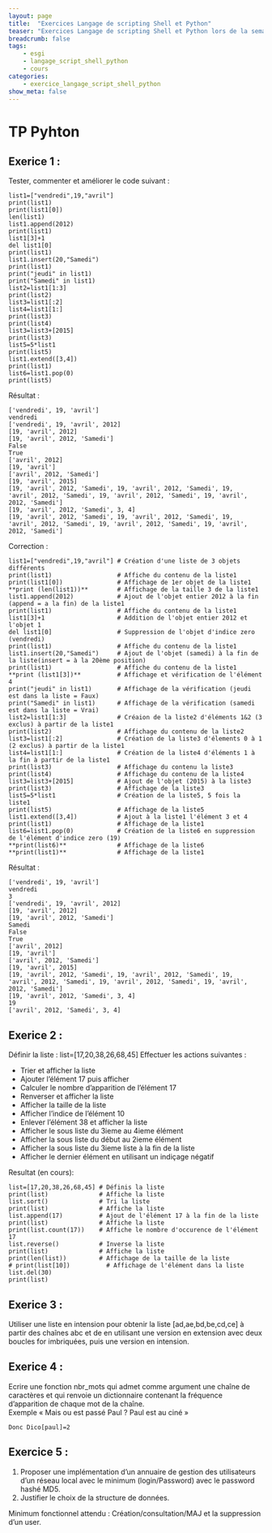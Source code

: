 ```yaml
---
layout: page
title:  "Exercices Langage de scripting Shell et Python"
teaser: "Exercices Langage de scripting Shell et Python lors de la semaine du 06 Mars 2017"
breadcrumb: false
tags:
    - esgi
    - langage_script_shell_python
    - cours
categories:
    - exercice_langage_script_shell_python
show_meta: false
---
```


# TP Pyhton

## Exerice 1 :

Tester, commenter et améliorer le code suivant :

    list1=["vendredi",19,"avril"]
    print(list1)
    print(list1[0])
    len(list1)
    list1.append(2012)
    print(list1)
    list1[3]+1
    del list1[0]
    print(list1)
    list1.insert(20,"Samedi")
    print(list1)
    print("jeudi" in list1)
    print("Samedi" in list1)
    list2=list1[1:3]
    print(list2)
    list3=list1[:2]
    list4=list1[1:]
    print(list3)
    print(list4)
    list3=list3+[2015]
    print(list3)
    list5=5*list1
    print(list5)
    list1.extend([3,4])
    print(list1)
    list6=list1.pop(0)
    print(list5)

Résultat :

    ['vendredi', 19, 'avril']
    vendredi
    ['vendredi', 19, 'avril', 2012]
    [19, 'avril', 2012]
    [19, 'avril', 2012, 'Samedi']
    False
    True
    ['avril', 2012]
    [19, 'avril']
    ['avril', 2012, 'Samedi']
    [19, 'avril', 2015]
    [19, 'avril', 2012, 'Samedi', 19, 'avril', 2012, 'Samedi', 19, 'avril', 2012, 'Samedi', 19, 'avril', 2012, 'Samedi', 19, 'avril', 2012, 'Samedi']
    [19, 'avril', 2012, 'Samedi', 3, 4]
    [19, 'avril', 2012, 'Samedi', 19, 'avril', 2012, 'Samedi', 19, 'avril', 2012, 'Samedi', 19, 'avril', 2012, 'Samedi', 19, 'avril', 2012, 'Samedi']

Correction :

    list1=["vendredi",19,"avril"] # Création d'une liste de 3 objets différents
    print(list1)                  # Affiche du contenu de la liste1
    print(list1[0])               # Affichage de 1er objet de la liste1
    **print (len(list1))**        # Affichage de la taille 3 de la liste1
    list1.append(2012)            # Ajout de l'objet entier 2012 à la fin (append = a la fin) de la liste1
    print(list1)                  # Affiche du contenu de la liste1
    list1[3]+1                    # Addition de l'objet entier 2012 et l'objet 1
    del list1[0]                  # Suppression de l'objet d'indice zero (vendredi)
    print(list1)                  # Affiche du contenu de la liste1
    list1.insert(20,"Samedi")     # Ajout de l'objet (samedi) à la fin de la liste(insert = à la 20ème position)
    print(list1)                  # Affiche du contenu de la liste1
    **print (list1[3])**          # Affichage et vérification de l'élément 4
    print("jeudi" in list1)       # Affichage de la vérification (jeudi est dans la liste = Faux)
    print("Samedi" in list1)      # Affichage de la vérification (samedi est dans la liste = Vrai)
    list2=list1[1:3]              # Créaion de la liste2 d'éléments 1&2 (3 exclus) à partir de la liste1
    print(list2)                  # Affichage du contenu de la liste2
    list3=list1[:2]               # Création de la liste3 d'élements 0 à 1 (2 exclus) à partir de la liste1
    list4=list1[1:]               # Création de la liste4 d'éléments 1 à la fin à partir de la liste1
    print(list3)                  # Affichage du contenu la liste3
    print(list4)                  # Affichage du contenu de la liste4
    list3=list3+[2015]            # Ajout de l'objet (2015) à la liste3
    print(list3)                  # Affichage de la liste3
    list5=5*list1                 # Création de la liste5, 5 fois la liste1
    print(list5)                  # Affichage de la liste5
    list1.extend([3,4])           # Ajout à la liste1 l'élément 3 et 4
    print(list1)                  # Affichage de la liste1
    list6=list1.pop(0)            # Création de la liste6 en suppression de l'élément d'indice zero (19)
    **print(list6)**              # Affichage de la liste6
    **print(list1)**              # Affichage de la liste1

Résultat :

    ['vendredi', 19, 'avril']
    vendredi
    3
    ['vendredi', 19, 'avril', 2012]
    [19, 'avril', 2012]
    [19, 'avril', 2012, 'Samedi']
    Samedi
    False
    True
    ['avril', 2012]
    [19, 'avril']
    ['avril', 2012, 'Samedi']
    [19, 'avril', 2015]
    [19, 'avril', 2012, 'Samedi', 19, 'avril', 2012, 'Samedi', 19, 'avril', 2012, 'Samedi', 19, 'avril', 2012, 'Samedi', 19, 'avril', 2012, 'Samedi']
    [19, 'avril', 2012, 'Samedi', 3, 4]
    19
    ['avril', 2012, 'Samedi', 3, 4]

## Exerice 2 :

Définir la liste : list=[17,20,38,26,68,45]
Effectuer les actions suivantes :
 - Trier et afficher la liste
 - Ajouter l’élément 17 puis afficher
 - Calculer le nombre d’apparition de l’élément 17
 - Renverser et afficher la liste
 - Afficher la taille de la liste
 - Afficher l’indice de l’élément 10
 - Enlever l’élément 38 et afficher la liste
 - Afficher le sous liste du 3ieme au 4ieme élément
 - Afficher la sous liste du début au 2ieme élément
 - Afficher la sous liste du 3ieme liste à la fin de la liste
 - Afficher le dernier élément en utilisant un indiçage négatif

Resultat (en cours):

    list=[17,20,38,26,68,45] # Définis la liste
    print(list)              # Affiche la liste
    list.sort()              # Tri la liste
    print(list)              # Affiche la liste
    list.append(17)          # Ajout de l'élément 17 à la fin de la liste
    print(list)              # Affiche la liste
    print(list.count(17))    # Affiche le nombre d'occurence de l'élément 17
    list.reverse()           # Inverse la liste
    print(list)              # Affiche la liste
    print(len(list))         # Affichage de la taille de la liste
    # print(list[10])          # Affichage de l'élément dans la liste
    list.del(30)
    print(list)


## Exerice 3 :

Utiliser une liste en intension pour obtenir la liste [ad,ae,bd,be,cd,ce] à partir des chaînes abc et de en utilisant une version en extension avec deux boucles for imbriquées, puis une version en intension.

## Exerice 4 :

Ecrire une fonction nbr_mots qui admet comme argument une chaîne de caractères et qui renvoie un dictionnaire contenant la fréquence d’apparition de chaque mot de la chaîne.     
Exemple « Mais ou est passé Paul ? Paul est au ciné »

    Donc Dico[paul]=2

## Exercice 5 :

1. Proposer une implémentation d’un annuaire de gestion des utilisateurs d’un réseau local avec le minimum (login/Password) avec le password hashé MD5.
2. Justifier le choix de la structure de données.

Minimum fonctionnel attendu : Création/consultation/MAJ et la suppression d’un user.

